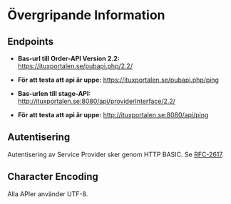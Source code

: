 # Övergripande Information

## Endpoints

* **Bas-url till Order-API Version 2.2:** https://ituxportalen.se/pubapi.php/2.2/
* **För att testa att api är uppe:** https://ituxportalen.se/pubapi.php/ping


* **Bas-urlen till stage-API:** http://ituxportalen.se:8080/api/providerInterface/2.2/
* **För att testa att api är uppe:** http://ituxportalen.se:8080/api/ping

## Autentisering

Autentisering av Service Provider sker genom HTTP BASIC. Se [RFC-2617][rfc2617]. 

[rfc2617]: http://www.ietf.org/rfc/rfc2617.txt "HTTP Authentication: Basic and Digest Access Authentication"

## Character Encoding

Alla APIer använder UTF-8. 
